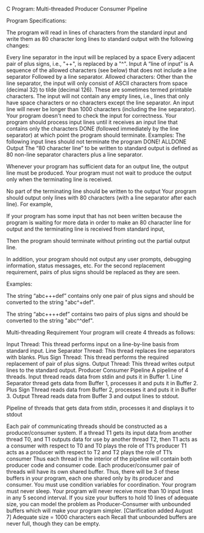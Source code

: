 C Program: Multi-threaded Producer Consumer Pipeline

Program Specifications:

The program will read in lines of characters from the standard input and write them as 80 character long lines to standard output with the following changes:

Every line separator in the input will be replaced by a space
Every adjacent pair of plus signs, i.e., "++", is replaced by a "^".
Input
A “line of input” is
A sequence of the allowed characters (see below) that does not include a line separator
Followed by a line separator.
Allowed characters: Other than the line separator, the input will only consist of ASCII characters from space (decimal 32) to tilde (decimal 126). These are sometimes termed printable characters.
The input will not contain any empty lines, i.e., lines that only have space characters or no characters except the line separator.
An input line will never be longer than 1000 characters (including the line separator).
Your program doesn't need to check the input for correctness.
Your program should process input lines until it receives an input line that contains only the characters DONE (followed immediately by the line separator) at which point the program should terminate.
Examples: The following input lines should not terminate the program
DONE!
ALLDONE
Output
The “80 character line” to be written to standard output is defined as 80 non-line separator characters plus a line separator.

Whenever your program has sufficient data for an output line, the output line must be produced. Your program must not wait to produce the output only when the terminating line is received.

No part of the terminating line should be written to the output
Your program should output only lines with 80 characters (with a line separator after each line).
For example,

If your program has some input that has not been written because the program is waiting for more data in order to make an 80 character line for output and the terminating line is received from standard input,

Then the program should terminate without printing out the partial output line.

In addition, your program should not output any user prompts, debugging information, status messages, etc.
For the second replacement requirement, pairs of plus signs should be replaced as they are seen.

Examples:

The string “abc+++def” contains only one pair of plus signs and should be converted to the string "abc^+def".

The string “abc++++def” contains two pairs of plus signs and should be converted to the string "abc^^def".

Multi-threading Requirement
Your program will create 4 threads as follows:

Input Thread: This thread performs input on a line-by-line basis from standard input.
Line Separator Thread: This thread replaces line separators with blanks.
Plus Sign Thread: This thread performs the required replacement of pair of plus signs.
Output Thread: This thread writes output lines to the standard output.
Producer Consumer Pipeline
A pipeline of 4 threads. Input thread reads data from stdin and puts it in Buffer 1. Line Separator thread gets data from Buffer 1, processes it and puts it in Buffer 2. Plus Sign Thread reads data from Buffer 2, processes it and puts it in Buffer 3. Output Thread reads data from Buffer 3 and output lines to stdout.

Pipeline of threads that gets data from stdin, processes it and displays it to stdout

Each pair of communicating threads should be constructed as a producer/consumer system.
If a thread T1 gets its input data from another thread T0, and T1 outputs data for use by another thread T2, then
T1 acts as a consumer with respect to T0 and T0 plays the role of T1’s producer
T1 acts as a producer with respect to T2 and T2 plays the role of T1’s consumer
Thus each thread in the interior of the pipeline will contain both producer code and consumer code.
Each producer/consumer pair of threads will have its own shared buffer. Thus, there will be 3 of these buffers in your program, each one shared only by its producer and consumer.
You must use condition variables for coordination. Your program must never sleep.
Your program will never receive more than 10 input lines in any 5 second interval.
If you size your buffers to hold 10 lines of adequate size, you can model the problem as Producer-Consumer with unbounded buffers which will make your program simpler.
[Clarification added August 7] Adequate size = 1000 characters each
Recall that unbounded buffers are never full, though they can be empty.
